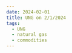 ```yaml
---
date: 2024-02-01
title: UNG on 2/1/2024
tags: 
  - UNG
  - natural gas
  - commodities
---
```

<div class="post">
<snapshot-grid 
    :reports="['2024/01/31/CTA/UNG', '2024/02/01/CTA/UNG', '2024/02/01/MTP/UNG']"
    chart="2024/02/01/Chart/UNG"
/>
<p>

</p>
<p>

</p>
</div>